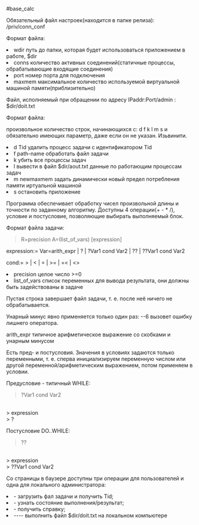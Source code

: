 #base_calc

Обязательный файл настроек(находится в папке релиза): /priv/conn_conf

Формат файла:

<li> wdir путь до папки, которая будет использоваться приложением в работе, $dir
<li> conns количество активных соединений(статичные процессы, обрабатывающие входящие соединения)
<li> port номер порта для подключения
<li> maxmem максимальное количество используемой виртуальной машиной памяти(приблизительно)

Файл, исполняемый при обращении по адресу IPaddr:Port/admin : $dir/doit.txt
  
Формат файла:
  
произвольное количество строк, начинающихся с: d f k l m s и обязательно имеющих параметр, даже если он не указан. Изьвинити.
  
<li> d Tid удалить процесс задачи с идентификатором Tid
<li> f path-name обработать файл задачи
<li> k убить все процессы задач
<li> l вывести в файл $dir/aout.txt данные по работающим процессам задач
<li> m newmaxmem задать динамически новый предел потребления памяти иртуальной машиной
<li> s остановить приложение

Программа обеспечивает обработку чисел произвольной длины и точности по заданному алгоритму. Доступны 4 операции(+ - * /), условие и постусловие, позволяющие выбирать выполняемый блок.

Формат файла задачи:

>R=precision A=(list_of_vars)
>[expression]

expression:= Var=arith_expr | ? | ?Var1 cond Var2 | ?? | ??Var1 cond Var2

cond:= > | < | = | >= | =< | <>

<li> precision целое число >=0
<li> list_of_vars список переменных для вывода результата, они должны быть задействованы в задаче
  
Пустая строка завершает файл задачи, т. е. после неё ничего не обрабатывается.

Унарный минус явно применяется только один раз: --6 вызовет ошибку лишнего оператора.

arith_expr типичное арифметическое выражение со скобками и унарным минусом

Есть пред- и постусловия. Значения в условиях задаются только переменными, т. е. сперва инициализируем переменную числом или другой переменной/арифметическим выражением, потом применяем в условии.
  
Предусловие - типичный WHILE:

> ?Var1 cond Var2
  <br>
> expression
  <br>
> ?

Постусловие DO..WHILE:

> ??
  <br>
> expression
  <br>
> ??Var1 cond Var2

Со страницы в баузере доступны три операции для пользователей и одна для локального администратора:
<li> - загрузить фал задачи и получить Tid;
<li> - узнать состояние выполнения/результат;
<li> - получить справку;
<li> ---- выполнить файл $dir/doit.txt на локальном компьютере

